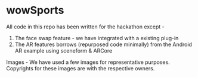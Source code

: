 # wowSports

All code in this repo has been written for the hackathon except -
1) The face swap feature - we have integrated with a existing plug-in
2) The AR features borrows (repurposed code minimally) from the Android AR example using sceneform & ARCore 

Images - We have used a few images for representative purposes. Copyrights for these images are with the respective owners.
